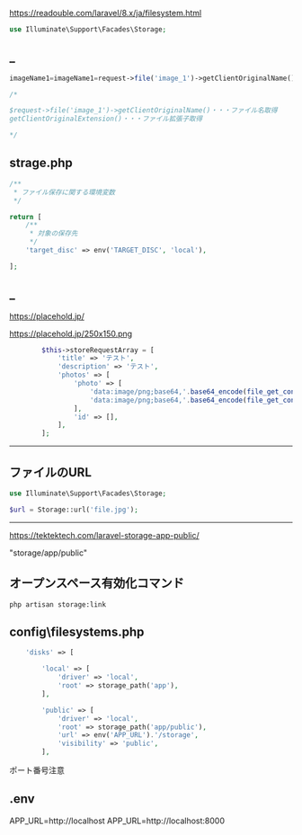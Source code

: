 
https://readouble.com/laravel/8.x/ja/filesystem.html


```php
use Illuminate\Support\Facades\Storage;
```


## _
```php
imageName1=imageName1=request->file('image_1')->getClientOriginalName(). '.' . $request->file('image_1')->getClientOriginalExtension();

/*

$request->file('image_1')->getClientOriginalName()・・・ファイル名取得
getClientOriginalExtension()・・・ファイル拡張子取得

*/

```


## strage.php
```php
/**
 * ファイル保存に関する環境変数
 */

return [
    /**
     * 対象の保存先
     */
    'target_disc' => env('TARGET_DISC', 'local'),

];
```


## _
https://placehold.jp/

https://placehold.jp/250x150.png

```php
        $this->storeRequestArray = [
            'title' => 'テスト',
            'description' => 'テスト',
            'photos' => [
                'photo' => [
                    'data:image/png;base64,'.base64_encode(file_get_contents('https://placehold.jp/250x150.png')),
                    'data:image/png;base64,'.base64_encode(file_get_contents('https://placehold.jp/250x150.png')),
                ],
                'id' => [],
            ],
        ];
```

______________________________________________________________________________
## ファイルのURL
```php
use Illuminate\Support\Facades\Storage;

$url = Storage::url('file.jpg');
```

______________________________________________________________________________

https://tektektech.com/laravel-storage-app-public/


"storage/app/public"

## オープンスペース有効化コマンド
```
php artisan storage:link
```

## config\filesystems.php
```php
    'disks' => [

        'local' => [
            'driver' => 'local',
            'root' => storage_path('app'),
        ],

        'public' => [
            'driver' => 'local',
            'root' => storage_path('app/public'),
            'url' => env('APP_URL').'/storage',
            'visibility' => 'public',
        ],
```

ポート番号注意
## .env
APP_URL=http://localhost
APP_URL=http://localhost:8000




